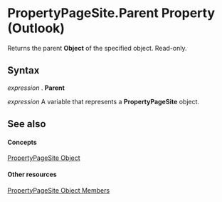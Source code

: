 
# PropertyPageSite.Parent Property (Outlook)

Returns the parent  **Object** of the specified object. Read-only.


## Syntax

 _expression_ . **Parent**

 _expression_ A variable that represents a **PropertyPageSite** object.


## See also


#### Concepts


[PropertyPageSite Object](cdec4b4c-14b3-de0a-52c8-d5af46f4644a.md)
#### Other resources


[PropertyPageSite Object Members](a234fd2e-e6b1-8822-7676-8b7df395fe7d.md)
